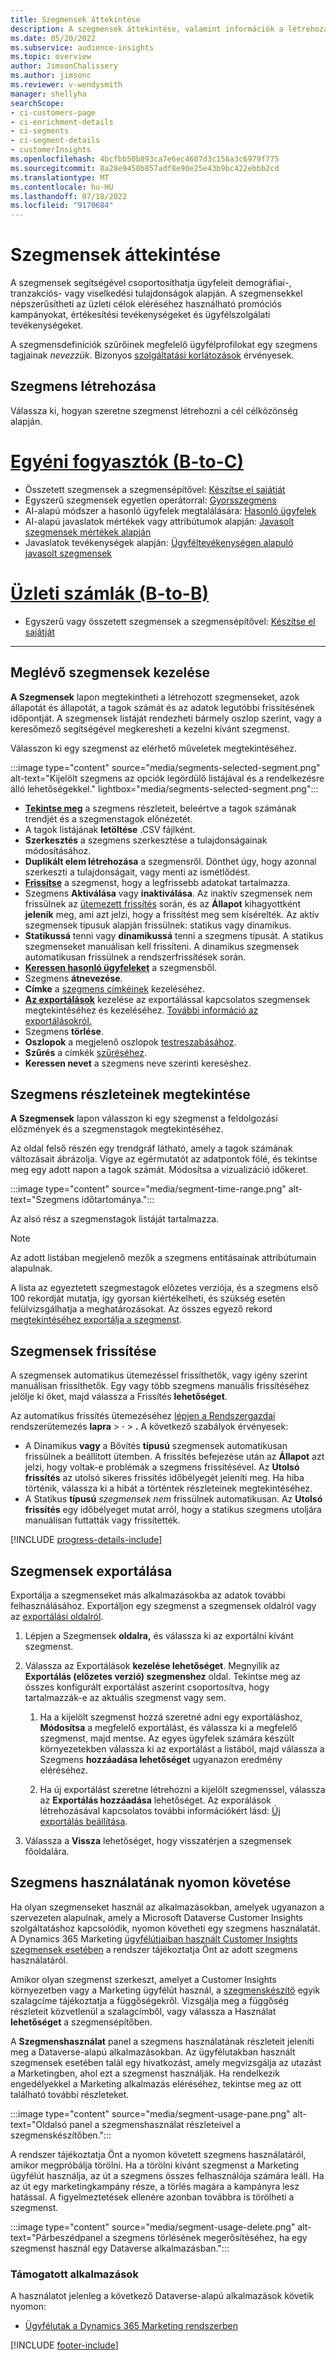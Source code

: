 ```yaml
---
title: Szegmensek áttekintése
description: A szegmensek áttekintése, valamint információk a létrehozásukról és kezelésükről.
ms.date: 05/20/2022
ms.subservice: audience-insights
ms.topic: overview
author: JimsonChalissery
ms.author: jimsonc
ms.reviewer: v-wendysmith
manager: shellyha
searchScope:
- ci-customers-page
- ci-enrichment-details
- ci-segments
- ci-segment-details
- customerInsights
ms.openlocfilehash: 4bcfbb50b893ca7e6ec4607d3c156a3c6979f775
ms.sourcegitcommit: 8a28e9458b857adf8e90e25e43b9bc422ebbb2cd
ms.translationtype: MT
ms.contentlocale: hu-HU
ms.lasthandoff: 07/18/2022
ms.locfileid: "9170684"
---
```

# <a name="segments-overview"></a>Szegmensek áttekintése

A szegmensek segítségével csoportosíthatja ügyfeleit demográfiai-, tranzakciós- vagy viselkedési tulajdonságok alapján. A szegmensekkel népszerűsítheti az üzleti célok eléréséhez használható promóciós kampányokat, értékesítési tevékenységeket és ügyfélszolgálati tevékenységeket.

A szegmensdefiníciók szűrőinek megfelelő ügyfélprofilokat egy szegmens tagjainak *nevezzük*. Bizonyos [szolgáltatási korlátozások](/dynamics365/customer-insights/service-limits) érvényesek.

## <a name="create-a-segment"></a>Szegmens létrehozása

Válassza ki, hogyan szeretne szegmenst létrehozni a cél célközönség alapján.

# <a name="individual-consumers-b-to-c"></a>[Egyéni fogyasztók (B-to-C)](#tab/b2c)

- Összetett szegmensek a szegmensépítővel: [Készítse el sajátját](segment-builder.md)
- Egyszerű szegmensek egyetlen operátorral: [Gyorsszegmens](segment-quick.md)
- AI-alapú módszer a hasonló ügyfelek megtalálására: [Hasonló ügyfelek](find-similar-customer-segments.md)
- AI-alapú javaslatok mértékek vagy attribútumok alapján: [Javasolt szegmensek mértékek alapján](suggested-segments.md)
- Javaslatok tevékenységek alapján: [Ügyféltevékenységen alapuló javasolt szegmensek](suggested-segments-activity.md)

# <a name="business-accounts-b-to-b"></a>[Üzleti számlák (B-to-B)](#tab/b2b)

- Egyszerű vagy összetett szegmensek a szegmensépítővel: [Készítse el sajátját](segment-builder.md)

---

## <a name="manage-existing-segments"></a>Meglévő szegmensek kezelése

**A Szegmensek** lapon megtekintheti a létrehozott szegmenseket, azok állapotát és állapotát, a tagok számát és az adatok legutóbbi frissítésének időpontját. A szegmensek listáját rendezheti bármely oszlop szerint, vagy a keresőmező segítségével megkeresheti a kezelni kívánt szegmenst.

Válasszon ki egy szegmenst az elérhető műveletek megtekintéséhez.

:::image type="content" source="media/segments-selected-segment.png" alt-text="Kijelölt szegmens az opciók legördülő listájával és a rendelkezésre álló lehetőségekkel." lightbox="media/segments-selected-segment.png":::

- [**Tekintse meg**](#view-segment-details) a szegmens részleteit, beleértve a tagok számának trendjét és a szegmenstagok előnézetét.
- A tagok listájának **letöltése** .CSV fájlként.
- **Szerkesztés** a szegmens szerkesztése a tulajdonságainak módosításához.
- **Duplikált elem létrehozása** a szegmensről. Dönthet úgy, hogy azonnal szerkeszti a tulajdonságait, vagy menti az ismétlődést.
- [**Frissítse**](#refresh-segments) a szegmenst, hogy a legfrissebb adatokat tartalmazza.
- Szegmens **Aktiválása** vagy **inaktiválása**. Az inaktív szegmensek nem frissülnek az [ütemezett frissítés](system.md#schedule-tab) során, és az **Állapot** kihagyottként **jelenik** meg, ami azt jelzi, hogy a frissítést meg sem kísérelték. Az aktív szegmensek típusuk alapján frissülnek: statikus vagy dinamikus.
- **Statikussá** tenni vagy **dinamikussá** tenni a szegmens típusát. A statikus szegmenseket manuálisan kell frissíteni. A dinamikus szegmensek automatikusan frissülnek a rendszerfrissítések során.
- [**Keressen hasonló ügyfeleket**](find-similar-customer-segments.md) a szegmensből.
- Szegmens **átnevezése**.
- **Címke** a [szegmens címkéinek](work-with-tags-columns.md#manage-tags) kezeléséhez.
- [**Az exportálások**](#export-segments) kezelése az exportálással kapcsolatos szegmensek megtekintéséhez és kezeléséhez. [További információ az exportálásokról.](export-destinations.md)
- Szegmens **törlése**.
- **Oszlopok** a megjelenő oszlopok [testreszabásához](work-with-tags-columns.md#customize-columns).
- **Szűrés** a címkék [szűréséhez](work-with-tags-columns.md#filter-on-tags).
- **Keressen nevet** a szegmens neve szerinti kereséshez.

## <a name="view-segment-details"></a>Szegmens részleteinek megtekintése

**A Szegmensek** lapon válasszon ki egy szegmenst a feldolgozási előzmények és a szegmenstagok megtekintéséhez.

Az oldal felső részén egy trendgráf látható, amely a tagok számának változásait ábrázolja. Vigye az egérmutatót az adatpontok fölé, és tekintse meg egy adott napon a tagok számát. Módosítsa a vizualizáció időkeret.

:::image type="content" source="media/segment-time-range.png" alt-text="Szegmens időtartománya.":::

Az alsó rész a szegmenstagok listáját tartalmazza.

> [!NOTE]
> Az adott listában megjelenő mezők a szegmens entitásainak attribútumain alapulnak.
>
>A lista az egyeztetett szegmestagok előzetes verziója, és a szegmens első 100 rekordját mutatja, így gyorsan kiértékelheti, és szükség esetén felülvizsgálhatja a meghatározásokat. Az összes egyező rekord [megtekintéséhez exportálja a szegmenst](export-destinations.md).

## <a name="refresh-segments"></a>Szegmensek frissítése

A szegmensek automatikus ütemezéssel frissíthetők, vagy igény szerint manuálisan frissíthetők. Egy vagy több szegmens manuális frissítéséhez jelölje ki őket, majd válassza a Frissítés **lehetőséget**.

Az automatikus frissítés ütemezéséhez [lépjen a Rendszergazdai](system.md#schedule-tab) rendszerütemezés **lapra** > **·** > **.** A következő szabályok érvényesek:

- A Dinamikus **vagy** a Bővítés **típusú** szegmensek automatikusan frissülnek a beállított ütemben. A frissítés befejezése után az **Állapot** azt jelzi, hogy voltak-e problémák a szegmens frissítésével. Az **Utolsó frissítés** az utolsó sikeres frissítés időbélyegét jeleníti meg. Ha hiba történik, válassza ki a hibát a történtek részleteinek megtekintéséhez.
- A Statikus **típusú** *szegmensek nem* frissülnek automatikusan. Az **Utolsó frissítés** egy időbélyeget mutat arról, hogy a statikus szegmens utoljára manuálisan futtatták vagy frissítették.

[!INCLUDE [progress-details-include](includes/progress-details-pane.md)]

## <a name="export-segments"></a>Szegmensek exportálása

Exportálja a szegmenseket más alkalmazásokba az adatok további felhasználásához. Exportáljon egy szegmenst a szegmensek oldalról vagy az [exportálási oldalról](export-destinations.md).

1. Lépjen a Szegmensek **oldalra,** és válassza ki az exportálni kívánt szegmenst.

1. Válassza az Exportálások **kezelése lehetőséget**. Megnyílik az **Exportálás (előzetes verzió) szegmenshez** oldal. Tekintse meg az összes konfigurált exportálást aszerint csoportosítva, hogy tartalmazzák-e az aktuális szegmenst vagy sem.

   1. Ha a kijelölt szegmenst hozzá szeretné adni egy exportáláshoz, **Módosítsa** a megfelelő exportálást, és válassza ki a megfelelő szegmenst, majd mentse. Az egyes ügyfelek számára készült környezetekben válassza ki az exportálást a listából, majd válassza a Szegmens **hozzáadása lehetőséget** ugyanazon eredmény eléréséhez.

   1. Ha új exportálást szeretne létrehozni a kijelölt szegmenssel, válassza az **Exportálás hozzáadása** lehetőséget. Az exporálások létrehozásával kapcsolatos további információkért lásd: [Új exportálás beállítása](export-destinations.md#set-up-a-new-export).

1. Válassza a **Vissza** lehetőséget, hogy visszatérjen a szegmensek főoldalára.

## <a name="track-usage-of-a-segment"></a>Szegmens használatának nyomon követése

Ha olyan szegmenseket használ az alkalmazásokban, amelyek ugyanazon a szervezeten alapulnak, amely a Microsoft Dataverse Customer Insights szolgáltatáshoz kapcsolódik, nyomon követheti egy szegmens használatát. A Dynamics 365 Marketing [ügyfélútjaiban használt Customer Insights szegmensek esetében](/dynamics365/marketing/real-time-marketing-ci-profile) a rendszer tájékoztatja Önt az adott szegmens használatáról.

Amikor olyan szegmenst szerkeszt, amelyet a Customer Insights környezetben vagy a Marketing ügyfélút használ, a [szegmenskészítő](segment-builder.md) egyik szalagcíme tájékoztatja a függőségekről. Vizsgálja meg a függőség részleteit közvetlenül a szalagcímből, vagy válassza a Használat **lehetőséget** a szegmensépítőben.

A **Szegmenshasználat** panel a szegmens használatának részleteit jeleníti meg a Dataverse-alapú alkalmazásokban. Az ügyfélutakban használt szegmensek esetében talál egy hivatkozást, amely megvizsgálja az utazást a Marketingben, ahol ezt a szegmenst használják. Ha rendelkezik engedélyekkel a Marketing alkalmazás eléréséhez, tekintse meg az ott található további részleteket.

:::image type="content" source="media/segment-usage-pane.png" alt-text="Oldalsó panel a szegmenshasználat részleteivel a szegmenskészítőben.":::

A rendszer tájékoztatja Önt a nyomon követett szegmens használatáról, amikor megpróbálja törölni. Ha a törölni kívánt szegmenst a Marketing ügyfélút használja, az út a szegmens összes felhasználója számára leáll. Ha az út egy marketingkampány része, a törlés magára a kampányra lesz hatással. A figyelmeztetések ellenére azonban továbbra is törölheti a szegmenst.

:::image type="content" source="media/segment-usage-delete.png" alt-text="Párbeszédpanel a szegmens törlésének megerősítéséhez, ha egy szegmenst használ egy Dataverse alkalmazásban.":::

### <a name="supported-apps"></a>Támogatott alkalmazások

A használatot jelenleg a következő Dataverse-alapú alkalmazások követik nyomon:

- [Ügyfélutak a Dynamics 365 Marketing rendszerben](/dynamics365/marketing/real-time-marketing-ci-profile)

[!INCLUDE [footer-include](includes/footer-banner.md)]
